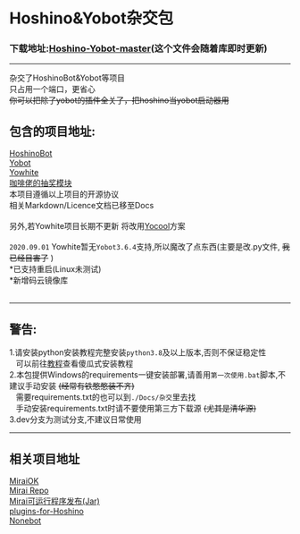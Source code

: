 # Hoshino&amp;Yobot杂交包 <br>
### 下载地址:[Hoshino-Yobot-master](http://github-proxy.yobot.win/1523789353/Hoshino-Yobot/archive/master.zip "下载")(这个文件会随着库即时更新)<br>
****
杂交了HoshinoBot&amp;Yobot等项目<br>
只占用一个端口，更省心<br>
 ~~你可以把除了yobot的插件全关了，把hoshino当yobot启动器用~~ <br>
## 包含的项目地址: <br>
[HoshinoBot](https://github.com/Ice-Cirno/HoshinoBot "Hoshino项目")<br>
[Yobot](https://github.com/pcrbot/yobot "Yobot项目")<br>
[Yowhite](https://github.com/shkongzhu/YoWhite "Yowhite项目")<br>
[咖啡佬的抽奖模块](https://github.com/pcrbot/gacha "咖啡老的项目")<br>
本项目遵循以上项目的开源协议<br>
相关Markdown/Licence文档已移至Docs<br><br>
另外,若Yowhite项目长期不更新&nbsp;将改用[Yocool](https://github.com/A-kirami/YoCool/tree/master/PrincessAdventure "Yocool项目")方案<br><br>
`2020.09.01` Yowhite暂无`Yobot3.6.4`支持,所以魔改了点东西(主要是改.py文件, ~~我已经目害了~~ )<br>
*已支持重启(Linux未测试)<br>
*新增码云镜像库<br><br>
****
## 警告: <br>
1.请安装python安装教程完整安装`python3.8`及以上版本,否则不保证稳定性<br>
&nbsp;&nbsp;&nbsp;可以前往[教程](./Docs/杂交/Install_python3.8.5/Install_Tip.md "傻瓜式安装教程")查看傻瓜式安装教程<br>
2.本包提供Windows的requirements一键安装部署,请善用`第一次使用.bat`脚本,不建议手动安装 ~~(经常有铁憨憨装不齐)~~ <br>
&nbsp;&nbsp;&nbsp;需要requirements.txt的也可以到`./Docs/杂交`里去找<br>
&nbsp;&nbsp;&nbsp;手动安装requirements.txt时请不要使用第三方下载源 ~~(尤其是清华源)~~ <br>
3.dev分支为测试分支,不建议日常使用
****
## 相关项目地址 <br>
[MiraiOK](https://github.com/LXY1226/MiraiOK "MiraiOK项目")<br>
[Mirai Repo](https://github.com/mamoe/mirai "Mirai项目")<br>
[Mirai可运行程序发布(Jar)](https://github.com/project-mirai/mirai-repo/tree/master/shadow "Mirai 可运行程序发布")<br>
[plugins-for-Hoshino](https://github.com/pcrbot/plugins-for-Hoshino "Shebot项目")<br>
[Nonebot](https://github.com/nonebot/nonebot "Nonebot项目")<br>
